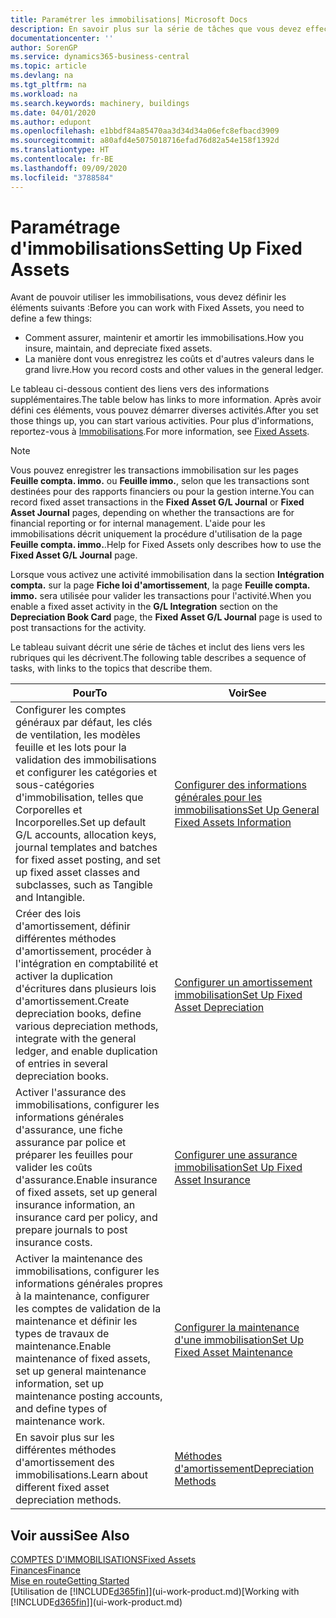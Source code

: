 ```yaml
---
title: Paramétrer les immobilisations| Microsoft Docs
description: En savoir plus sur la série de tâches que vous devez effectuer pour configurer les immobilisations, telles que les machines ou les bâtiments.
documentationcenter: ''
author: SorenGP
ms.service: dynamics365-business-central
ms.topic: article
ms.devlang: na
ms.tgt_pltfrm: na
ms.workload: na
ms.search.keywords: machinery, buildings
ms.date: 04/01/2020
ms.author: edupont
ms.openlocfilehash: e1bbdf84a85470aa3d34d34a06efc8efbacd3909
ms.sourcegitcommit: a80afd4e5075018716efad76d82a54e158f1392d
ms.translationtype: HT
ms.contentlocale: fr-BE
ms.lasthandoff: 09/09/2020
ms.locfileid: "3788584"
---
```

# <a name="setting-up-fixed-assets"></a><span data-ttu-id="9de18-103">Paramétrage d'immobilisations</span><span class="sxs-lookup"><span data-stu-id="9de18-103">Setting Up Fixed Assets</span></span>
<span data-ttu-id="9de18-104">Avant de pouvoir utiliser les immobilisations, vous devez définir les éléments suivants :</span><span class="sxs-lookup"><span data-stu-id="9de18-104">Before you can work with Fixed Assets, you need to define a few things:</span></span>  

* <span data-ttu-id="9de18-105">Comment assurer, maintenir et amortir les immobilisations.</span><span class="sxs-lookup"><span data-stu-id="9de18-105">How you insure, maintain, and depreciate fixed assets.</span></span>  
* <span data-ttu-id="9de18-106">La manière dont vous enregistrez les coûts et d'autres valeurs dans le grand livre.</span><span class="sxs-lookup"><span data-stu-id="9de18-106">How you record costs and other values in the general ledger.</span></span>  

<span data-ttu-id="9de18-107">Le tableau ci-dessous contient des liens vers des informations supplémentaires.</span><span class="sxs-lookup"><span data-stu-id="9de18-107">The table below has links to more information.</span></span> <span data-ttu-id="9de18-108">Après avoir défini ces éléments, vous pouvez démarrer diverses activités.</span><span class="sxs-lookup"><span data-stu-id="9de18-108">After you set those things up, you can start various activities.</span></span> <span data-ttu-id="9de18-109">Pour plus d'informations, reportez-vous à [Immobilisations](fa-manage.md).</span><span class="sxs-lookup"><span data-stu-id="9de18-109">For more information, see [Fixed Assets](fa-manage.md).</span></span>  

> [!NOTE]  
>   <span data-ttu-id="9de18-110">Vous pouvez enregistrer les transactions immobilisation sur les pages **Feuille compta. immo.** ou **Feuille immo.**, selon que les transactions sont destinées pour des rapports financiers ou pour la gestion interne.</span><span class="sxs-lookup"><span data-stu-id="9de18-110">You can record fixed asset transactions in the **Fixed Asset G/L Journal** or **Fixed Asset Journal** pages, depending on whether the transactions are for financial reporting or for internal management.</span></span> <span data-ttu-id="9de18-111">L'aide pour les immobilisations décrit uniquement la procédure d'utilisation de la page **Feuille compta. immo.**.</span><span class="sxs-lookup"><span data-stu-id="9de18-111">Help for Fixed Assets only describes how to use the **Fixed Asset G/L Journal** page.</span></span>  

<span data-ttu-id="9de18-112">Lorsque vous activez une activité immobilisation dans la section **Intégration compta.** sur la page **Fiche loi d'amortissement**, la page **Feuille compta. immo.** sera utilisée pour valider les transactions pour l'activité.</span><span class="sxs-lookup"><span data-stu-id="9de18-112">When you enable a fixed asset activity in the **G/L Integration** section on the **Depreciation Book Card** page, the **Fixed Asset G/L Journal** page is used to post transactions for the activity.</span></span>

<span data-ttu-id="9de18-113">Le tableau suivant décrit une série de tâches et inclut des liens vers les rubriques qui les décrivent.</span><span class="sxs-lookup"><span data-stu-id="9de18-113">The following table describes a sequence of tasks, with links to the topics that describe them.</span></span>  

| <span data-ttu-id="9de18-114">Pour</span><span class="sxs-lookup"><span data-stu-id="9de18-114">To</span></span> | <span data-ttu-id="9de18-115">Voir</span><span class="sxs-lookup"><span data-stu-id="9de18-115">See</span></span> |
| --- | --- |
| <span data-ttu-id="9de18-116">Configurer les comptes généraux par défaut, les clés de ventilation, les modèles feuille et les lots pour la validation des immobilisations et configurer les catégories et sous-catégories d'immobilisation, telles que Corporelles et Incorporelles.</span><span class="sxs-lookup"><span data-stu-id="9de18-116">Set up default G/L accounts, allocation keys, journal templates and batches for fixed asset posting, and set up fixed asset classes and subclasses, such as Tangible and Intangible.</span></span> |[<span data-ttu-id="9de18-117">Configurer des informations générales pour les immobilisations</span><span class="sxs-lookup"><span data-stu-id="9de18-117">Set Up General Fixed Assets Information</span></span>](fa-how-setup-general.md) |
| <span data-ttu-id="9de18-118">Créer des lois d'amortissement, définir différentes méthodes d'amortissement, procéder à l'intégration en comptabilité et activer la duplication d'écritures dans plusieurs lois d'amortissement.</span><span class="sxs-lookup"><span data-stu-id="9de18-118">Create depreciation books, define various depreciation methods, integrate with the general ledger, and enable duplication of entries in several depreciation books.</span></span> |[<span data-ttu-id="9de18-119">Configurer un amortissement immobilisation</span><span class="sxs-lookup"><span data-stu-id="9de18-119">Set Up Fixed Asset Depreciation</span></span>](fa-how-setup-depreciation.md) |
| <span data-ttu-id="9de18-120">Activer l'assurance des immobilisations, configurer les informations générales d'assurance, une fiche assurance par police et préparer les feuilles pour valider les coûts d'assurance.</span><span class="sxs-lookup"><span data-stu-id="9de18-120">Enable insurance of fixed assets, set up general insurance information, an insurance card per policy, and prepare journals to post insurance costs.</span></span> |[<span data-ttu-id="9de18-121">Configurer une assurance immobilisation</span><span class="sxs-lookup"><span data-stu-id="9de18-121">Set Up Fixed Asset Insurance</span></span>](fa-how-setup-insurance.md) |
| <span data-ttu-id="9de18-122">Activer la maintenance des immobilisations, configurer les informations générales propres à la maintenance, configurer les comptes de validation de la maintenance et définir les types de travaux de maintenance.</span><span class="sxs-lookup"><span data-stu-id="9de18-122">Enable maintenance of fixed assets, set up general maintenance information, set up maintenance posting accounts, and define types of maintenance work.</span></span> |[<span data-ttu-id="9de18-123">Configurer la maintenance d'une immobilisation</span><span class="sxs-lookup"><span data-stu-id="9de18-123">Set Up Fixed Asset Maintenance</span></span>](fa-how-setup-maintenance.md) |
| <span data-ttu-id="9de18-124">En savoir plus sur les différentes méthodes d'amortissement des immobilisations.</span><span class="sxs-lookup"><span data-stu-id="9de18-124">Learn about different fixed asset depreciation methods.</span></span> |[<span data-ttu-id="9de18-125">Méthodes d'amortissement</span><span class="sxs-lookup"><span data-stu-id="9de18-125">Depreciation Methods</span></span>](fa-depreciation-methods.md) |

## <a name="see-also"></a><span data-ttu-id="9de18-126">Voir aussi</span><span class="sxs-lookup"><span data-stu-id="9de18-126">See Also</span></span>
[<span data-ttu-id="9de18-127">COMPTES D'IMMOBILISATIONS</span><span class="sxs-lookup"><span data-stu-id="9de18-127">Fixed Assets</span></span>](fa-manage.md)  
[<span data-ttu-id="9de18-128">Finances</span><span class="sxs-lookup"><span data-stu-id="9de18-128">Finance</span></span>](finance.md)  
[<span data-ttu-id="9de18-129">Mise en route</span><span class="sxs-lookup"><span data-stu-id="9de18-129">Getting Started</span></span>](product-get-started.md)  
<span data-ttu-id="9de18-130">[Utilisation de [!INCLUDE[d365fin](includes/d365fin_md.md)]](ui-work-product.md)</span><span class="sxs-lookup"><span data-stu-id="9de18-130">[Working with [!INCLUDE[d365fin](includes/d365fin_md.md)]](ui-work-product.md)</span></span>
